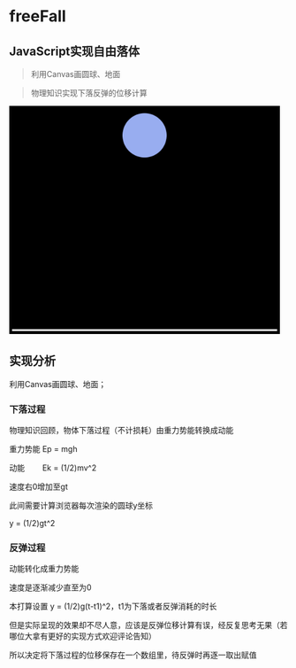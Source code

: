# freeFall
## JavaScript实现自由落体
>利用Canvas画圆球、地面

>物理知识实现下落反弹的位移计算


![效果展示](gif.gif)


## 实现分析
利用Canvas画圆球、地面；

### 下落过程
物理知识回顾，物体下落过程（不计损耗）由重力势能转换成动能

重力势能 Ep = mgh

动能 　　Ek = (1/2)mv^2

速度右0增加至gt

此间需要计算浏览器每次渲染的圆球y坐标

y = (1/2)gt^2

### 反弹过程
动能转化成重力势能

速度是逐渐减少直至为0

本打算设置 y = (1/2)g(t-t1)^2，t1为下落或者反弹消耗的时长

但是实际呈现的效果却不尽人意，应该是反弹位移计算有误，经反复思考无果（若哪位大拿有更好的实现方式欢迎评论告知）

所以决定将下落过程的位移保存在一个数组里，待反弹时再逐一取出赋值
